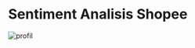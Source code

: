 # Sentiment Analisis Shopee
![profil](https://user-images.githubusercontent.com/106510825/175344244-eb37045b-87af-49ac-890f-f17b63ad1069.PNG)
